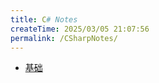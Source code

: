 ```yaml
---
title: C# Notes
createTime: 2025/03/05 21:07:56
permalink: /CSharpNotes/
---
```


- [基础](./FounddationCSharp.md)
